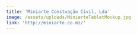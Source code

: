 ```yaml
---
title: 'Miniarte Constuação Civil, Lda'
image: /assets/uploads/MiniarteTabletMockup.jpg
link: 'http://miniarte.co.mz/'
---
```


